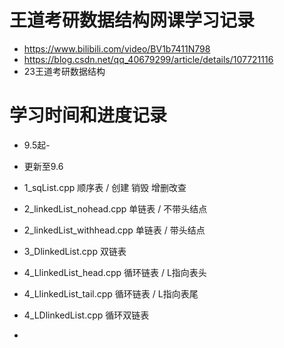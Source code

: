 # 王道考研数据结构网课学习记录
* https://www.bilibili.com/video/BV1b7411N798
* https://blog.csdn.net/qq_40679299/article/details/107721116
* 23王道考研数据结构

# 学习时间和进度记录
* 9.5起-
* 更新至9.6

* 1_sqList.cpp 顺序表 / 创建 销毁 增删改查
* 2_linkedList_nohead.cpp 单链表 / 不带头结点
* 2_linkedList_withhead.cpp 单链表 / 带头结点
* 3_DlinkedList.cpp 双链表
* 4_LlinkedList_head.cpp 循环链表 / L指向表头
* 4_LlinkedList_tail.cpp 循环链表 / L指向表尾
* 4_LDlinkedList.cpp 循环双链表
* 